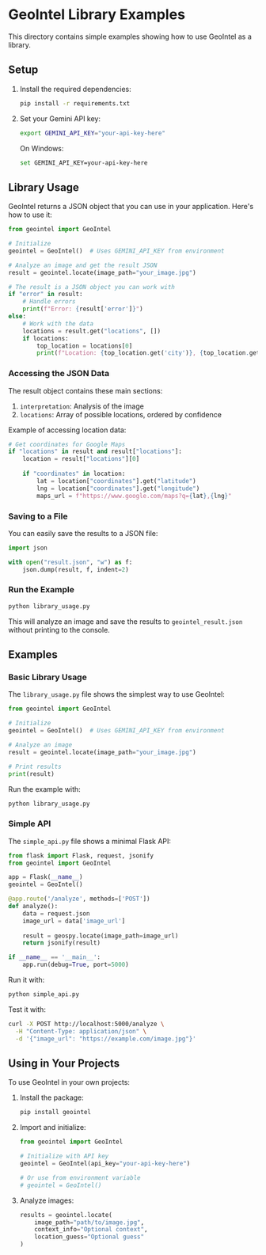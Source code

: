 # GeoIntel Library Examples

This directory contains simple examples showing how to use GeoIntel as a library.

## Setup

1. Install the required dependencies:
   ```bash
   pip install -r requirements.txt
   ```

2. Set your Gemini API key:
   ```bash
   export GEMINI_API_KEY="your-api-key-here"
   ```
   On Windows:
   ```bash
   set GEMINI_API_KEY=your-api-key-here
   ```

## Library Usage

GeoIntel returns a JSON object that you can use in your application. Here's how to use it:

```python
from geointel import GeoIntel

# Initialize
geointel = GeoIntel()  # Uses GEMINI_API_KEY from environment

# Analyze an image and get the result JSON
result = geointel.locate(image_path="your_image.jpg")

# The result is a JSON object you can work with
if "error" in result:
    # Handle errors
    print(f"Error: {result['error']}")
else:
    # Work with the data
    locations = result.get("locations", [])
    if locations:
        top_location = locations[0]
        print(f"Location: {top_location.get('city')}, {top_location.get('country')}")
```

### Accessing the JSON Data

The result object contains these main sections:

1. `interpretation`: Analysis of the image
2. `locations`: Array of possible locations, ordered by confidence

Example of accessing location data:

```python
# Get coordinates for Google Maps
if "locations" in result and result["locations"]:
    location = result["locations"][0]
    
    if "coordinates" in location:
        lat = location["coordinates"].get("latitude")
        lng = location["coordinates"].get("longitude")
        maps_url = f"https://www.google.com/maps?q={lat},{lng}"
```

### Saving to a File

You can easily save the results to a JSON file:

```python
import json

with open("result.json", "w") as f:
    json.dump(result, f, indent=2)
```

### Run the Example

```bash
python library_usage.py
```

This will analyze an image and save the results to `geointel_result.json` without printing to the console.

## Examples

### Basic Library Usage

The `library_usage.py` file shows the simplest way to use GeoIntel:

```python
from geointel import GeoIntel

# Initialize
geointel = GeoIntel()  # Uses GEMINI_API_KEY from environment

# Analyze an image
result = geointel.locate(image_path="your_image.jpg")

# Print results
print(result)
```

Run the example with:
```bash
python library_usage.py
```

### Simple API

The `simple_api.py` file shows a minimal Flask API:

```python
from flask import Flask, request, jsonify
from geointel import GeoIntel

app = Flask(__name__)
geointel = GeoIntel()

@app.route('/analyze', methods=['POST'])
def analyze():
    data = request.json
    image_url = data['image_url']
    
    result = geospy.locate(image_path=image_url)
    return jsonify(result)

if __name__ == '__main__':
    app.run(debug=True, port=5000)
```

Run it with:
```bash
python simple_api.py
```

Test it with:
```bash
curl -X POST http://localhost:5000/analyze \
  -H "Content-Type: application/json" \
  -d '{"image_url": "https://example.com/image.jpg"}'
```

## Using in Your Projects

To use GeoIntel in your own projects:

1. Install the package:
   ```bash
   pip install geointel
   ```

2. Import and initialize:
   ```python
   from geointel import GeoIntel
   
   # Initialize with API key
   geointel = GeoIntel(api_key="your-api-key-here")

   # Or use from environment variable
   # geointel = GeoIntel()
   ```

3. Analyze images:
   ```python
   results = geointel.locate(
       image_path="path/to/image.jpg",
       context_info="Optional context",
       location_guess="Optional guess"
   )
   ``` 